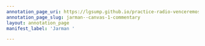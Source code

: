```yaml
---
annotation_page_uri: https://lgsump.github.io/practice-radio-venceremos/annotations/jarman--canvas-1-commentary.json
annotation_page_slug: jarman--canvas-1-commentary
layout: annotation_page
manifest_label: 'Jarman '

---
```

